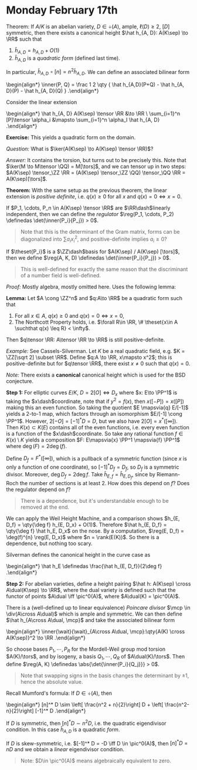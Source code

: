 # Monday February 17th

Theorem:
If $A/K$ is an abelian variety, $D\in \div(A)$, ample, $\ell(D) \geq 2$, $[D]$ symmetric, then there exists
a canonical height
$\hat h_{A, D}: A(K\sep) \to \RR$ 
such that

1. $\hat h_{A, D} = h_{A, D} + O(1)$
2. $\hat h_{A, D}$ is a *quadratic form* (defined last time).

In particular, $\hat h_{A, D} \circ [n] = n^2 \hat h_{A, D}$.
We can define an associated bilinear form 

\begin{align*}
\inner{P, Q} = \frac 1 2 \qty { \hat h_{A,D}(P+Q) - \hat h_{A, D}(P) - \hat h_{A, D}(Q) }
.\end{align*}

Consider the linear extension

\begin{align*}
\hat h_{A, D} A(K\sep) \tensor \RR &\to \RR \\
\sum_{i=1}^n [P]\tensor \alpha_i &\mapsto \sum_{i=1}^n \alpha_I \hat h_{A, D}
.\end{align*}

**Exercise:**
This yields a quadratic form on the domain.

*Question:*
What is $\ker(A(K\sep) \to A(K\sep) \tensor \RR)$?

*Answer:*
It contains the torsion, but turns out to be precisely this.
Note that $\ker(M \to M\tensor \QQ) = M[\tors]$, and we can tensor up in two steps:
$A(K\sep) \tensor_\ZZ \RR = (A(K\sep) \tensor_\ZZ \QQ) \tensor_\QQ \RR = A(K\sep)[\tors]$.

**Theorem:**
With the same setup as the previous theorem, the linear extension is *positive definite*, i.e. $q(x) \geq 0$ for all $x$ and $q(x) = 0 \iff x=0$.

If $P_1, \cdots, P_n \in A(K\sep) \tensor \RR$ are $\RR\dash$linearly independent, then we can define the *regulator* 
$\reg(P_1, \cdots, P_2) \definedas \det(\inner{P_i}{P_j}) > 0$.

> Note that this is the determinant of the Gram matrix, forms can be diagonalized into $\sum a_i x_i^2$, and positive-definite implies $a_i \geq 0$? 

If $\theset{P_i}$ is a $\ZZ\dash$basis for $A(K\sep) / A(K\sep) [\tors]$, then we define $\reg(A, K, D) \definedas \det(\inner{P_i}{P_j}) > 0$.

> This is well-defined for exactly the same reason that the discriminant of a number field is well-defined.

*Proof:*
Mostly algebra, mostly omitted here.
Uses the following lemma:

**Lemma:**
Let $A \cong \ZZ^n$ and $q:A\to \RR$ be a quadratic form such that 

1. For all $x\in A$, $q(x) \geq 0$ and $q(x) = 0 \iff x=0$,
2. The Northcott Property holds, i.e. $\forall R\in \RR, \# \theset{x\in A \suchthat q(x) \leq R} < \infty$.

Then $q\tensor \RR: A\tensor \RR \to \RR$ is still positive-definite.

*Example:*
See Cassels-Silverman.
Let $K$ be a real quadratic field, e.g. $K = \ZZ[\sqrt 2] \subset \RR$.
Define $q:A \to \RR, x\mapsto x^2$; this is positive-definite but for $q\tensor \RR$, there exist $x\neq 0$ such that $q(x) = 0$.

*Note:*
There exists a **canonical** canonical height which is used for the BSD conjecture.

**Step 1:**
For elliptic curves $E/K$, $D = 2[O] \iff D_x$ where $x: E\to \PP^1$ is taking the $x\dash$coordinate, note that if $y^2 = f(x)$, then $x([-P]) = x([P])$ making this an even function.
So taking the quotient $E \mapsvia{q} E/[-1]$ yields a 2-to-1 map, which factors through an isomorphism $E/[-1] \cong \PP^1$.
However, $2[-O] = [-1]^* D = D$, but we also have $2[O] = x^*([\infty])$.
Then $K(x) \subset K(E)$ contains all of the even functions, i.e. every even function is a function of the $x\dash$coordinate.
So take any rational function $f\in K(x) \setminus K$ yields a composition $F: E\mapsvia{x} \PP^1 \mapsvia{f} \PP^1$ where $\deg(F) = 2\deg(f)$.

Define $D_f = F^*([\infty])$, which is a pullback of a symmetric function (since $x$ is only a function of one coordinate), so $[-1]^* D_f = D_f$, so $D_f$ is a symmetric divisor.
Moreover, $\deg D_f = 2\deg f$.
Take $\hat h_{E, f} = \hat h_{E, D_f}$, since by Riemann-Roch the number of sections is at least 2.
How does this depend on $f$? 
Does the regulator depend on $f$?

> There is a dependence, but it's understandable enough to be removed at the end.

We can apply the Weil Height Machine, and a comparison shows $h_{E, D_f} = \qty{\deg f} h_{E, D_x} + O(1)$.
Therefore $\hat h_{E, D_f} = \qty{\deg f} \hat h_E, D_x$ on the nose.
By a computation, $\reg(E, D_f) = \deg(f)^{n} \reg(E, D_x)$ where $n = \rank(E(K))$.
So there is a dependence, but nothing too scary.

Silverman defines the canonical height in the curve case as

\begin{align*}
\hat h_E \definedas \frac{\hat h_{E, D_f}}{2\deg f}
.\end{align*}

**Step 2:**
For abelian varieties, define a height pairing $\hat h: A(K\sep) \cross A\dual(K\sep) \to \RR$, where the dual variety is defined such that the functor of points $A\dual \iff \pic^0(A)$, where $A\dual(K) = \pic^0(A)$.

There is a (well-defined up to linear equivalence) *Poincare divisor* $\mcp \in \div(A\cross A\dual)$ which is ample and symmetric.
We can then define $\hat h_{A\cross A\dual, \mcp}$ and take the associated bilinear form

\begin{align*}
\inner{\wait}{\wait}_{A\cross A\dual, \mcp}:\qty{A(K) \cross A(K\sep)}^2 \to \RR
.\end{align*}

So choose bases $P_1, \cdots, P_R$ for the Mordell-Weil group mod torsion $A(K)/\tors$, and by isogeny, a basis $Q_1, \cdots, Q_R$ of $A\dual(K)/\tors$.
Then define $\reg(A, K) \definedas \abs{\det{\inner{P_i}{Q_j}}} > 0$.

> Note that swapping signs in the basis changes the determinant by $\pm 1$, hence the absolute value.

Recall Mumford's formula:
If $D\in \div(A)$, then

\begin{align*}
[n]^* D \sim \left[ \frac{n^2 + n}{2}\right] D + \left[ \frac{n^2-n}{2}\right] [-1]^* D
.\end{align*}

If $D$ is symmetric, then $[n]^* D \sim n^2 D$, i.e. the quadratic eigendivisor condition.
In this case $\hat h_{A, D}$ is a quadratic *form*.

If $D$ is skew-symmetric, i.e. $[-1]^* D = -D \iff D \in \pic^0(A)$, then $[n]^* D = nD$ and we obtain a *linear* eigendivisor condition.

> Note: $D\in \pic^0(A)$ means algebraically equivalent to zero.


